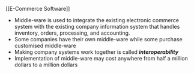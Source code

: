 
 [[E-Commerce Software]]
 
- Middle-ware is used to integrate the existing electronic commerce system with the existing company information system that handles inventory, orders, processing, and accounting.
- Some companies have their own middle-ware while some purchase customised middle-ware
- Making company systems work together is called ***interoperability***
- Implementation of middle-ware may cost anywhere from half a million dollars to a million dollars